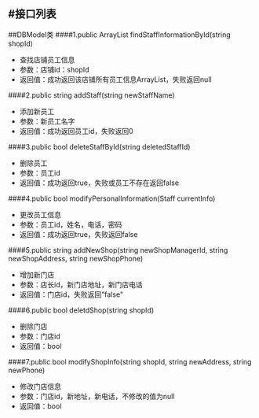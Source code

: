 #接口列表
-----
##DBModel类
####1.public ArrayList findStaffInformationById(string shopId)
* 查找店铺员工信息
* 参数：店铺id：shopId
* 返回值：成功返回该店铺所有员工信息ArrayList，失败返回null
 
####2.public string addStaff(string newStaffName)
* 添加新员工
* 参数：新员工名字
* 返回值：成功返回员工id，失败返回0

####3.public bool deleteStaffById(string deletedStaffId)
* 删除员工
* 参数：员工id
* 返回值：成功返回true，失败或员工不存在返回false
  
####4.public bool modifyPersonalInformation(Staff currentInfo)
* 更改员工信息
* 参数：员工id，姓名，电话，密码
* 返回值：成功返回true，失败返回false


####5.public string addNewShop(string newShopManagerId, string newShopAddress, string newShopPhone)
* 增加新门店
* 参数：店长id，新门店地址，新门店电话
* 返回值：门店id，失败返回"false"

####6.public bool deletdShop(string shopId)
* 删除门店
* 参数：门店id
* 返回值：bool

####7.public bool modifyShopInfo(string shopId, string newAddress, string newPhone)
* 修改门店信息
* 参数：门店id，新地址，新电话，不修改的值为null
* 返回值：bool
